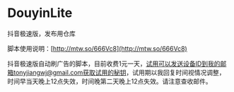 # DouyinLite
抖音极速版，发布用仓库

脚本使用说明：[http://mtw.so/666Vc8](http://mtw.so/666Vc8)

抖音极速版自动刷广告的脚本，目前收费1元一天，试用可以发送设备ID到我的邮箱tonyjiangwj@gmail.com获取试用的秘钥，试用期以我回复时间视情况调整，时间早当天晚上12点失效，时间晚第二天晚上12点失效。请注意查收邮件。


